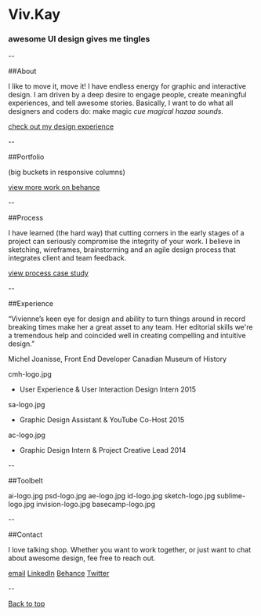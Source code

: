 
# Viv.Kay

### awesome UI design gives me tingles

--

##About

I like to move it, move it! I have endless energy for graphic and interactive design.  I am driven by a deep desire to engage people, create meaningful experiences, and tell awesome stories. Basically, I want to do what all designers and coders do: make magic *cue magical hazaa sounds.*

[check out my design experience](#experience)

--

##Portfolio

(big buckets in responsive columns)

[view more work on behance](https://www.behance.net/vivkay)

--

##Process

I have learned (the hard way) that cutting corners in the early stages of a project can seriously compromise the integrity of your work. I believe in sketching, wireframes, brainstorming and an agile design process that integrates client and team feedback.

[view process case study](https://www.behance.net/cmh-process)

--

##Experience

“Vivienne’s keen eye for design and ability to turn things around in record breaking times make her a great asset to any team. Her editorial skills we're a tremendous help and coincided well in creating compelling and intuitive design.”

Michel Joanisse, Front End Developer
Canadian Museum of History

cmh-logo.jpg
- User Experience & 
User Interaction Design Intern
2015

sa-logo.jpg
- Graphic Design Assistant
& YouTube Co-Host
2015

ac-logo.jpg
- Graphic Design Intern
& Project Creative Lead
2014

--

##Toolbelt

ai-logo.jpg
psd-logo.jpg
ae-logo.jpg
id-logo.jpg
sketch-logo.jpg
sublime-logo.jpg
invision-logo.jpg
basecamp-logo.jpg

--

##Contact

I love talking shop. Whether you want to work together, or just want to chat about awesome design, fee free to reach out.

[email](hello@vivkay.com)
[LinkedIn](https://ca.linkedin.com/in/vivkay)
[Behance](https://www.behance.net/vivkay)
[Twitter](https://twitter.com/viv_kay)

--

[Back to top](#top)

